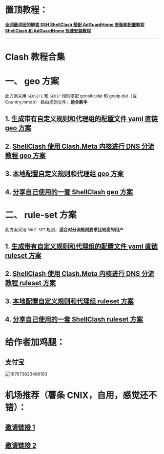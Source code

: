 # 置顶教程：
**[全网最详细的解锁 SSH ShellClash 搭配 AdGuardHome 安装和配置教程](https://github.com/DustinWin/clash-tutorials/blob/main/%E6%95%99%E7%A8%8B%E5%90%88%E9%9B%86/%E5%85%A8%E7%BD%91%E6%9C%80%E8%AF%A6%E7%BB%86%E7%9A%84%E8%A7%A3%E9%94%81%20SSH%20ShellClash%20%E6%90%AD%E9%85%8D%20AdGuardHome%20%E5%AE%89%E8%A3%85%E5%92%8C%E9%85%8D%E7%BD%AE%E6%95%99%E7%A8%8B.md)**  
**[ShellClash 和 AdGuardHome 快速安装教程](https://github.com/DustinWin/clash-tutorials/blob/main/%E6%95%99%E7%A8%8B%E5%90%88%E9%9B%86/ShellClash%20%E5%92%8C%20AdGuardHome%20%E5%BF%AB%E9%80%9F%E5%AE%89%E8%A3%85%E6%95%99%E7%A8%8B.md)**

---
# Clash 教程合集
# 一、 geo 方案
此方案采用 `GEOSITE` 和 `GEOIP` 规则搭配 geosite.dat 和 geoip.dat（或 Country.mmdb） 路由规则文件，**适合新手**
## 1. [生成带有自定义规则和代理组的配置文件 yaml 直链 geo 方案](https://github.com/DustinWin/clash-tutorials/blob/main/%E6%95%99%E7%A8%8B%E5%90%88%E9%9B%86/%E7%94%9F%E6%88%90%E5%B8%A6%E6%9C%89%E8%87%AA%E5%AE%9A%E4%B9%89%E8%A7%84%E5%88%99%E5%92%8C%E4%BB%A3%E7%90%86%E7%BB%84%E7%9A%84%E9%85%8D%E7%BD%AE%E6%96%87%E4%BB%B6%20yaml%20%E7%9B%B4%E9%93%BE%20geo%20%E6%96%B9%E6%A1%88.md)
## 2. [ShellClash 使用 Clash.Meta 内核进行 DNS 分流教程 geo 方案](https://github.com/DustinWin/clash-tutorials/blob/main/%E6%95%99%E7%A8%8B%E5%90%88%E9%9B%86/ShellClash%20%E4%BD%BF%E7%94%A8%20Clash.Meta%20%E5%86%85%E6%A0%B8%E8%BF%9B%E8%A1%8C%20DNS%20%E5%88%86%E6%B5%81%E6%95%99%E7%A8%8B%20geo%20%E6%96%B9%E6%A1%88.md)
## 3. [本地配置自定义规则和代理组 geo 方案](https://github.com/DustinWin/clash-tutorials/blob/main/%E6%95%99%E7%A8%8B%E5%90%88%E9%9B%86/%E6%9C%AC%E5%9C%B0%E9%85%8D%E7%BD%AE%E8%87%AA%E5%AE%9A%E4%B9%89%E8%A7%84%E5%88%99%E5%92%8C%E4%BB%A3%E7%90%86%E7%BB%84%20geo%20%E6%96%B9%E6%A1%88.md)
## 4. [分享自己使用的一套 ShellClash geo 方案](https://github.com/DustinWin/clash-tutorials/blob/main/%E6%95%99%E7%A8%8B%E5%90%88%E9%9B%86/%E5%88%86%E4%BA%AB%E8%87%AA%E5%B7%B1%E4%BD%BF%E7%94%A8%E7%9A%84%E4%B8%80%E5%A5%97%20ShellClash%20geo%20%E6%96%B9%E6%A1%88.md)
# 二、 rule-set 方案
此方案采用 `RULE-SET` 规则，**适合对分流规则要求比较高的用户**
## 1. [生成带有自定义规则和代理组的配置文件 yaml 直链 ruleset 方案](https://github.com/DustinWin/clash-tutorials/blob/main/%E6%95%99%E7%A8%8B%E5%90%88%E9%9B%86/%E7%94%9F%E6%88%90%E5%B8%A6%E6%9C%89%E8%87%AA%E5%AE%9A%E4%B9%89%E8%A7%84%E5%88%99%E5%92%8C%E4%BB%A3%E7%90%86%E7%BB%84%E7%9A%84%E9%85%8D%E7%BD%AE%E6%96%87%E4%BB%B6%20yaml%20%E7%9B%B4%E9%93%BE%20ruleset%20%E6%96%B9%E6%A1%88.md)
## 2. [ShellClash 使用 Clash.Meta 内核进行 DNS 分流教程 ruleset 方案](https://github.com/DustinWin/clash-tutorials/blob/main/%E6%95%99%E7%A8%8B%E5%90%88%E9%9B%86/ShellClash%20%E4%BD%BF%E7%94%A8%20Clash.Meta%20%E5%86%85%E6%A0%B8%E8%BF%9B%E8%A1%8C%20DNS%20%E5%88%86%E6%B5%81%E6%95%99%E7%A8%8B%20ruleset%20%E6%96%B9%E6%A1%88.md)
## 3. [本地配置自定义规则和代理组 ruleset 方案](https://github.com/DustinWin/clash-tutorials/blob/main/%E6%95%99%E7%A8%8B%E5%90%88%E9%9B%86/%E6%9C%AC%E5%9C%B0%E9%85%8D%E7%BD%AE%E8%87%AA%E5%AE%9A%E4%B9%89%E8%A7%84%E5%88%99%E5%92%8C%E4%BB%A3%E7%90%86%E7%BB%84%20ruleset%20%E6%96%B9%E6%A1%88.md)
## 4. [分享自己使用的一套 ShellClash ruleset 方案](https://github.com/DustinWin/clash-tutorials/blob/main/%E6%95%99%E7%A8%8B%E5%90%88%E9%9B%86/%E5%88%86%E4%BA%AB%E8%87%AA%E5%B7%B1%E4%BD%BF%E7%94%A8%E7%9A%84%E4%B8%80%E5%A5%97%20ShellClash%20ruleset%20%E6%96%B9%E6%A1%88.md)
# 给作者加鸡腿：
## 支付宝
![167673823486183](https://user-images.githubusercontent.com/45238096/219877760-b385af34-ebbd-438e-a31f-cd2b985047bb.png)
# 机场推荐（薯条 CNIX，自用，感觉还不错）：  
## [邀请链接 1](https://av1.wtf/auth/register?code=Lh7i)  
## [邀请链接 2](https://av1.wtf/#/auth/register?code=Lh7i)
